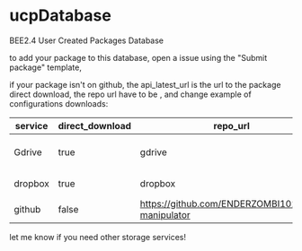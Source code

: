 # ucpDatabase
BEE2.4 User Created Packages Database


to add your package to this database, open a issue using the "Submit package" template,  
  
  
if your package isn't on github, the api_latest_url is the url to the package direct download, the repo url have to be , and change 
example of configurations downloads:

service|direct_download|                 repo_url                |    api_latest_url
-------|---------------|-----------------------------------------|----------------------------------------------------------------
Gdrive |     true      |                 gdrive                  |https://drive.google.com/uc?id=1HcTjfJR8dMMi1T1666mKURFX-e7mM9Kw&authuser=0&export=download
dropbox|     true      |                 dropbox                 |https://www.dropbox.com/s/cv74mxkvxzobig8/vertical-door.zip?dl=0
github |     false     | https://github.com/ENDERZOMBI102/BEE-manipulator|https://api.github.com/repos/ENDERZOMBI102/BEE-manipulator/releases/latest


let me know if you need other storage services!
